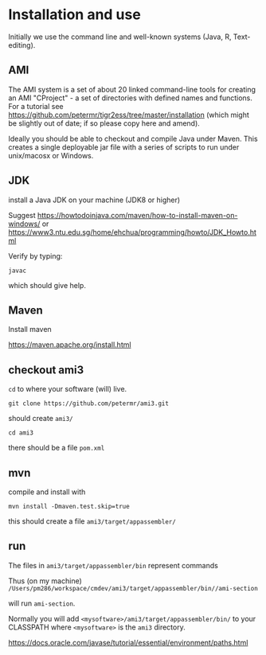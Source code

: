 # Installation and use

Initially we use the command line and well-known systems (Java, R, Text-editing). 

## AMI
The AMI system is a set of about 20 linked command-line tools for creating an AMI "CProject" - a set of directories with defined  names
and functions. For a tutorial see https://github.com/petermr/tigr2ess/tree/master/installation (which might be slightly out of date; 
if so please copy here and amend).

Ideally you should be able to checkout and compile Java under Maven. This creates a single deployable jar file with a series of scripts
to run under unix/macosx or Windows.

## JDK
install a Java JDK on your machine (JDK8 or higher)

Suggest 
https://howtodoinjava.com/maven/how-to-install-maven-on-windows/
or
https://www3.ntu.edu.sg/home/ehchua/programming/howto/JDK_Howto.html

Verify by typing:
```
javac
```
which should give help.

## Maven
Install maven

https://maven.apache.org/install.html

## checkout ami3

`cd` to where your software (will) live.
```
git clone https://github.com/petermr/ami3.git
```
should create `ami3/`
```
cd ami3
```
there should be a file `pom.xml`

## mvn
compile and install with
```
mvn install -Dmaven.test.skip=true 
```
this should create a file
`ami3/target/appassembler/`

## run
The files in 
`ami3/target/appassembler/bin` represent commands

Thus (on my machine)
`/Users/pm286/workspace/cmdev/ami3/target/appassembler/bin//ami-section`

will run `ami-section`.

Normally you will add 
`<mysoftware>/ami3/target/appassembler/bin/`
to your CLASSPATH where `<mysoftware>` is the `ami3` directory.

https://docs.oracle.com/javase/tutorial/essential/environment/paths.html



 
